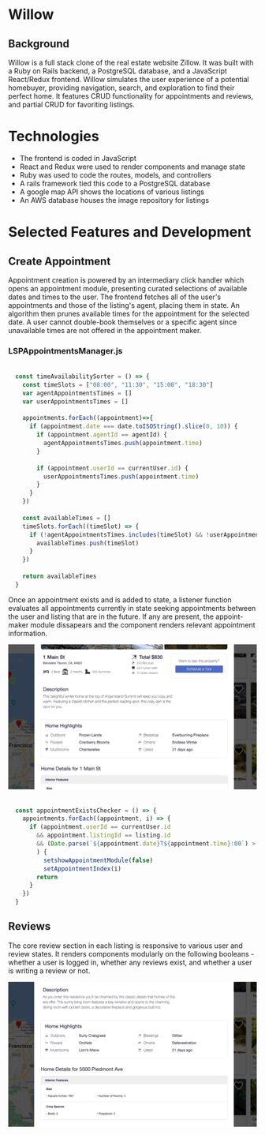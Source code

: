 # Willow

## Background

Willow is a full stack clone of the real estate website Zillow. It was built with a Ruby on Rails backend, a PostgreSQL database, and a JavaScript React/Redux frontend. Willow simulates the user experience of a potential homebuyer, providing navigation, search, and exploration to find their perfect home. It features CRUD functionality for appointments and reviews, and partial CRUD for favoriting listings.

# Technologies

* The frontend is coded in JavaScript
* React and Redux were used to render components and manage state
* Ruby was used to code the routes, models, and controllers
* A rails framework tied this code to a PostgreSQL database
* A google map API shows the locations of various listings
* An AWS database houses the image repository for listings

# Selected Features and Development

## Create Appointment

Appointment creation is powered by an intermediary click handler which opens an appointment module, presenting curated selections of available dates and times to the user. The frontend fetches all of the user's appointments and those of the listing's agent, placing them in state. An algorithm then prunes available times for the appointment for the selected date. A user cannot double-book themselves or a specific agent since unavailable times are not offered in the appointment maker. 

### LSPAppointmentsManager.js

```javascript

  const timeAvailabilitySorter = () => {
    const timeSlots = ["08:00", "11:30", "15:00", "18:30"]
    var agentAppointmentsTimes = []
    var userAppointmentsTimes = []

    appointments.forEach((appointment)=>{
      if (appointment.date === date.toISOString().slice(0, 10)) {
        if (appointment.agentId == agentId) {
          agentAppointmentsTimes.push(appointment.time)
        }

        if (appointment.userId == currentUser.id) {
          userAppointmentsTimes.push(appointment.time)
        }
      }
    })

    const availableTimes = []
    timeSlots.forEach((timeSlot) => { 
      if (!agentAppointmentsTimes.includes(timeSlot) && !userAppointmentsTimes.includes(timeSlot)) {
        availableTimes.push(timeSlot)
      }
    })

    return availableTimes
  }

```

Once an appointment exists and is added to state, a listener function evaluates all appointments currently in state seeking appointments between the user and listing that are in the future. If any are present, the appoint-maker module dissapears and the component renders relevant appointment information.

![appointments](https://raw.githubusercontent.com/Marcoshenrich/willow/main/github-images/willow-appointments.gif)


```javascript

  const appointmentExistsChecker = () => {
    appointments.forEach((appointment, i) => {
      if (appointment.userId == currentUser.id 
        && appointment.listingId == listing.id
        && (Date.parse(`${appointment.date}T${appointment.time}:00`) > now.getTime())
        ) {
          setshowAppointmentModule(false)
          setAppointmentIndex(i)
        return
      }
    })
  }

```
## Reviews

The core review section in each listing is responsive to various user and review states. It renders components modularly on the following booleans - whether a user is logged in, whether any reviews exist, and whether a user is writing a review or not. 

![reviews](https://raw.githubusercontent.com/Marcoshenrich/willow/main/github-images/willow-reviews.gif)